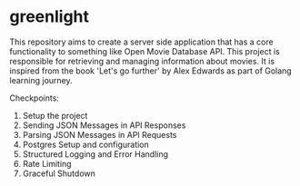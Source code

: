 # greenlight

This repository aims to create a server side application that has a core functionality to something like Open Movie Database API. This project 
is responsible for retrieving and managing information about movies. It is inspired from the book 'Let's go further' by Alex Edwards as part of Golang learning journey.


Checkpoints:

1. Setup the project
2. Sending JSON Messages in API Responses
3. Parsing JSON Messages in API Requests
4. Postgres Setup and configuration
5. Structured Logging and Error Handling
6. Rate Limiting
7. Graceful Shutdown
